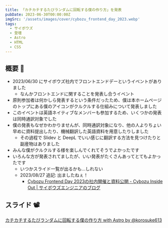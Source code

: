 ```yaml
---
title: 「カチカチするたびランダムに回転する僕の作り方」を発表
pubDate: 2023-06-30T00:00:00Z
imgSrc: '/assets/images/cover/cybozu_frontend_day_2023.webp'
tags: 
  - サイボウズ
  - 登壇
  - Astro
  - HTML
  - CSS
---
```


## 概要 🤗

- 2023/06/30 にサイボウズ社内でフロントエンドデーというイベントがありました
  - なんかフロントエンドに関することを発表し合うイベント
- 原則参加者は何かしら発表するという条件だったため、僕は本ホームページのトップにある僕のアイコンがクルクルする仕組みについて発表しました
- このイベントは英語ネイティブなメンバーも参加するため、いくつかの発表は同時通訳対象でした
- 僕の発表もなぜかわかりませんが、同時通訳対象になり、他の人よりちょい早めに資料提出したり、機械翻訳した英語資料を用意したりしました
  - その過程で Slidev と DeepL でいい感じに翻訳する方法を見つけたりと副産物はありました
- みんな僕がクルクルする様を楽しんでくれてそうでよかったです
- いろんな方が発表されてましたが、いい発表がたくさんあってとてもよかったです
  - いつかスライド一覧が出るかも...しれない
  - 2023/08/27 追記: 出ましたねぇ！
    - [Cybozu Frontend Day 2023の社内開催と資料公開 - Cybozu Inside Out | サイボウズエンジニアのブログ](https://blog.cybozu.io/entry/2023/07/31/170000)

## スライド 📽

<script async class="docswell-embed" src="https://www.docswell.com/assets/libs/docswell-embed/docswell-embed.min.js" data-src="https://www.docswell.com/slide/ZLLQJQ/embed" data-aspect="0.5632"></script><div class="docswell-link"><a href="https://www.docswell.com/s/korosuke613/ZLLQJQ-2023-06-30-rotate-my-icon">カチカチするたびランダムに回転する僕の作り方 with Astro by @korosuke613</a></div>
